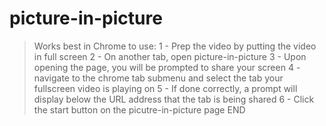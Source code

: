 ﻿# picture-in-picture

>Works best in Chrome
>to use:
  >1 - Prep the video by putting the video in full screen
  >2 - On another tab, open picture-in-picture
  >3 - Upon opening the page, you will be prompted to share your screen
  >4 - navigate to the chrome tab submenu and select the tab your fullscreen video is playing on
  >5 - If done correctly, a prompt will display below the URL address that the tab is being shared
  >6 - Click the start button on the picutre-in-picture page
>END
